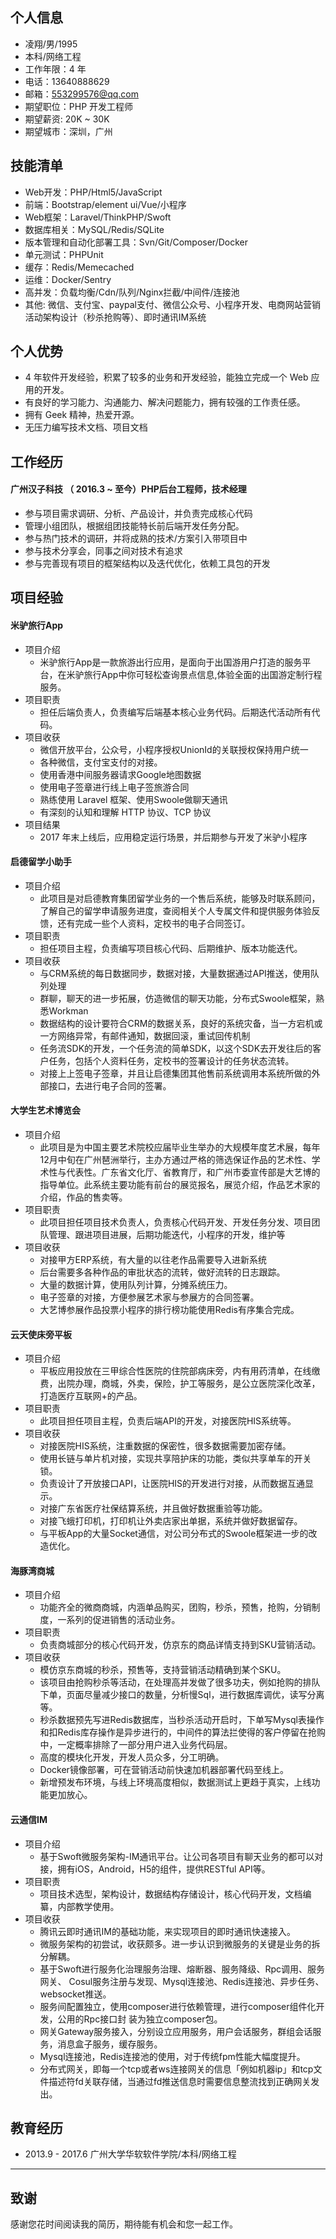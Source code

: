## 个人信息

- 凌翔/男/1995
- 本科/网络工程
- 工作年限：4 年
- 电话：13640888629
- 邮箱：553299576@qq.com
- 期望职位：PHP 开发工程师
- 期望薪资: 20K ~ 30K
- 期望城市：深圳，广州

## 技能清单

- Web开发：PHP/Html5/JavaScript
- 前端：Bootstrap/element ui/Vue/小程序
- Web框架：Laravel/ThinkPHP/Swoft
- 数据库相关：MySQL/Redis/SQLite
- 版本管理和自动化部署工具：Svn/Git/Composer/Docker
- 单元测试：PHPUnit
- 缓存：Redis/Memecached
- 运维：Docker/Sentry
- 高并发：负载均衡/Cdn/队列/Nginx拦截/中间件/连接池
- 其他: 微信、支付宝、paypal支付、微信公众号、小程序开发、电商网站营销活动架构设计（秒杀抢购等）、即时通讯IM系统

## 个人优势

- 4 年软件开发经验，积累了较多的业务和开发经验，能独立完成一个 Web 应用的开发。
- 有良好的学习能力、沟通能力、解决问题能力，拥有较强的工作责任感。
- 拥有 Geek 精神，热爱开源。
- 无压力编写技术文档、项目文档

## 工作经历

#### 广州汉子科技 （ 2016.3 ~ 至今）PHP后台工程师，技术经理

- 参与项目需求调研、分析、产品设计，并负责完成核心代码
- 管理小组团队，根据组团技能特长前后端开发任务分配。
- 参与热门技术的调研，并将成熟的技术/方案引入带项目中
- 参与技术分享会，同事之间对技术有追求
- 参与完善现有项目的框架结构以及迭代优化，依赖工具包的开发

## 项目经验

#### 米驴旅行App

- 项目介绍
    - 米驴旅行App是一款旅游出行应用，是面向于出国游用户打造的服务平台，在米驴旅行App中你可轻松查询景点信息,体验全面的出国游定制行程服务。
- 项目职责
    - 担任后端负责人，负责编写后端基本核心业务代码。后期迭代活动所有代码。
- 项目收获
	- 微信开放平台，公众号，小程序授权UnionId的关联授权保持用户统一
	- 各种微信，支付宝支付的对接。
    - 使用香港中间服务器请求Google地图数据
    - 使用电子签章进行线上电子签旅游合同
    - 熟练使用 Laravel 框架、使用Swoole做聊天通讯
    - 有深刻的认知和理解 HTTP 协议、TCP 协议
- 项目结果
   - 2017 年末上线后，应用稳定运行场景，并后期参与开发了米驴小程序
   
#### 启德留学小助手

- 项目介绍
  - 此项目是对启德教育集团留学业务的一个售后系统，能够及时联系顾问，了解自己的留学申请服务进度，查阅相关个人专属文件和提供服务体验反馈，还有完成一些个人资料，定校书的电子合同签订。
- 项目职责
  - 担任项目主程，负责编写项目核心代码、后期维护、版本功能迭代。
- 项目收获
  - 与CRM系统的每日数据同步，数据对接，大量数据通过API推送，使用队列处理
  - 群聊，聊天的进一步拓展，仿造微信的聊天功能，分布式Swoole框架，熟悉Workman
  - 数据结构的设计要符合CRM的数据关系，良好的系统灾备，当一方宕机或一方网络异常，有邮件通知，数据回滚，重试回传机制
  - 任务流SDK的开发，一个任务流的简单SDK，以这个SDK去开发往后的客户任务，包括个人资料任务，定校书的签署设计的任务状态流转。
  - 对接上上签电子签章，并且让启德集团其他售前系统调用本系统所做的外部接口，去进行电子合同的签署。

#### 大学生艺术博览会

- 项目介绍
  - 此项目是为中国主要艺术院校应届毕业生举办的大规模年度艺术展，每年12月中旬在广州琶洲举行，主办方通过严格的筛选保证作品的艺术性、学术性与代表性。广东省文化厅、省教育厅，和广州市委宣传部是大艺博的指导单位。此系统主要功能有前台的展览报名，展览介绍，作品艺术家的介绍，作品的售卖等。
- 项目职责
  - 此项目担任项目技术负责人，负责核心代码开发、开发任务分发、项目团队管理、跟进项目进展，后期功能迭代，小程序的开发，维护等
- 项目收获
  - 对接甲方ERP系统，有大量的以往老作品需要导入进新系统
  - 后台需要多各种作品的审批状态的流转，做好流转的日志跟踪。
  - 大量的数据计算，使用队列计算，分摊系统压力。
  - 电子签章的对接，方便参展艺术家与参展方的合同签署。
  - 大艺博参展作品投票小程序的排行榜功能使用Redis有序集合完成。

#### 云天使床旁平板

- 项目介绍
   - 平板应用投放在三甲综合性医院的住院部病床旁，内有用药清单，在线缴费，出院办理，商城，外卖，保险，护工等服务，是公立医院深化改革，打造医疗互联网+的产品。
- 项目职责
  - 此项目担任项目主程，负责后端API的开发，对接医院HIS系统等。
- 项目收获
  - 对接医院HIS系统，注重数据的保密性，很多数据需要加密存储。
  - 使用长链与单片机对接，实现共享陪护床的功能，类似共享单车的开关锁。
  - 负责设计了开放接口API，让医院HIS的开发进行对接，从而数据互通显示。
  - 对接广东省医疗社保结算系统，并且做好数据重验等功能。
  - 对接飞蛾打印机，打印机让外卖店家出单据，系统并做好数据留存。
  - 与平板App的大量Socket通信，对公司分布式的Swoole框架进一步的改造优化。

#### 海豚湾商城

- 项目介绍
	- 功能齐全的微商商城，内涵单品购买，团购，秒杀，预售，抢购，分销制度，一系列的促进销售的活动业务。
- 项目职责
  - 负责商城部分的核心代码开发，仿京东的商品详情支持到SKU营销活动。
- 项目收获
  - 模仿京东商城的秒杀，预售等，支持营销活动精确到某个SKU。
  - 该项目由抢购秒杀等活动，在处理高并发做了很多功夫，例如抢购的排队下单，页面尽量减少接口的数量，分析慢Sql，进行数据库调优，读写分离等。
  - 秒杀数据预先写进Redis数据库，当秒杀活动开启时，下单写Mysql表操作和扣Redis库存操作是异步进行的，中间件的算法拦使得的客户停留在抢购中，一定概率排除了一部分用户进入业务代码层。
  - 高度的模块化开发，开发人员众多，分工明确。
  - Docker镜像部署，可在营销活动前快速加机器部署代码至线上。
  - 新增预发布环境，与线上环境高度相似，数据测试上更趋于真实，上线功能更加放心。
  
#### 云通信IM

- 项目介绍
	- 基于Swoft微服务架构-IM通讯平台。让公司各项目有聊天业务的都可以对接，拥有iOS，Android，H5的组件，提供RESTful API等。
- 项目职责
  - 项目技术选型，架构设计，数据结构存储设计，核心代码开发，文档编纂，内部教学使用。
- 项目收获
  - 腾讯云即时通讯IM的基础功能，来实现项目的即时通讯快速接入。
  - 微服务架构的初尝试，收获颇多。进一步认识到微服务的关键是业务的拆分解耦。
  - 基于Swoft进行服务化治理服务治理、熔断器、服务降级、Rpc调用、服务网关、 Cosul服务注册与发现、Mysql连接池、Redis连接池、异步任务、websocket推送。
  - 服务间配置独立，使用composer进行依赖管理，进行composer组件化开发，公用的Rpc接口封 装为独立composer包。
  - 网关Gateway服务接入，分别设立应用服务，用户会话服务，群组会话服务，消息盒子服务，缓存服务。
  - Mysql连接池，Redis连接池的使用，对于传统fpm性能大幅度提升。
  - 分布式网关，即每一个tcp或者ws连接网关的信息「例如机器ip」和tcp文件描述符fd关联存储，当通过fd推送信息时需要信息整流找到正确网关发出。

## 教育经历

- 2013.9 - 2017.6 广州大学华软软件学院/本科/网络工程

---    

## 致谢

感谢您花时间阅读我的简历，期待能有机会和您一起工作。
